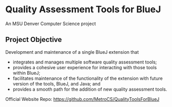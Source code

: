 # Quality Assessment Tools for BlueJ

An MSU Denver Computer Science project

## Project Objective
Development and maintenance of a single BlueJ extension that
- integrates and manages multiple software quality assessment tools;
- provides a cohesive user experience for interacting with those tools within BlueJ;
- facilitates maintenance of the functionality of the extension with future version of the tools, BlueJ, and Java; and
- provides a smooth path for the addition of new quality assessment tools.


Official Website Repo: https://github.com/MetroCS/QualityToolsForBlueJ
